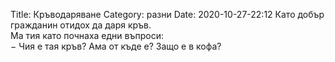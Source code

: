 Title: Кръводаряване
Category: разни
Date: 2020-10-27-22:12
Като добър гражданин отидох да даря кръв.  
Ма тия като почнаха едни въпроси:  
&minus; Чия е тая кръв? Ама от къде е? Защо е в кофа?